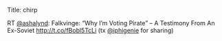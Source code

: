 Title: chirp

RT <a href="http://twitter.com/ashalynd">@ashalynd</a>: Falkvinge: “Why I’m Voting Pirate” – A Testimony From An Ex-Soviet <a href="http://t.co/fBobl5TcLi">http://t.co/fBobl5TcLi</a> (tx <a href="http://twitter.com/iphigenie">@iphigenie</a> for sharing)
